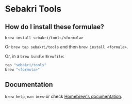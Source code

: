 # Sebakri Tools

## How do I install these formulae?

`brew install sebakri/tools/<formula>`

Or `brew tap sebakri/tools` and then `brew install <formula>`.

Or, in a `brew bundle` `Brewfile`:

```ruby
tap "sebakri/tools"
brew "<formula>"
```

## Documentation

`brew help`, `man brew` or check [Homebrew's documentation](https://docs.brew.sh).

